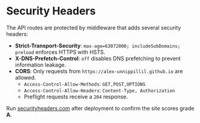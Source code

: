 # Security Headers

The API routes are protected by middleware that adds several security headers:

- **Strict-Transport-Security**: `max-age=63072000; includeSubDomains; preload` enforces HTTPS with HSTS.
- **X-DNS-Prefetch-Control**: `off` disables DNS prefetching to prevent information leakage.
- **CORS**: Only requests from `https://alex-unnippillil.github.io` are allowed.
  - `Access-Control-Allow-Methods`: `GET,POST,OPTIONS`
  - `Access-Control-Allow-Headers`: `Content-Type, Authorization`
  - Preflight requests receive a `204` response.

Run [securityheaders.com](https://securityheaders.com/) after deployment to confirm the site scores grade **A**.
